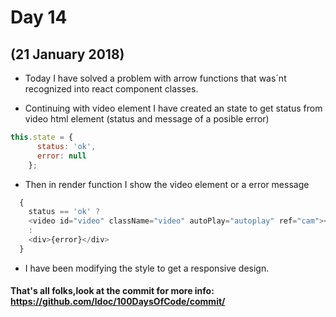 # Day 14
## (21 January 2018)

* Today I have solved a problem with arrow functions that was´nt recognized into react component classes.

* Continuing with video element I have created an state to get status from video html element (status and message of a posible error)

```javascript
this.state = {
      status: 'ok',
      error: null
    };
```

* Then in render function I show the video element or a error message 

```javascript
  { 
    status == 'ok' ?
    <video id="video" className="video" autoPlay="autoplay" ref="cam"></video>
    :
    <div>{error}</div>
  }
```

* I have been modifying the style to get a responsive design.



#### That's all folks,look at the commit for more info: https://github.com/ldoc/100DaysOfCode/commit/
